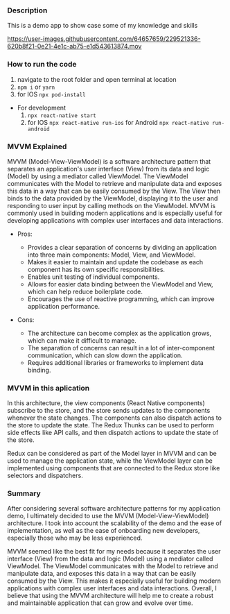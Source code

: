 
### Description

This is a demo app to show case some of my knowledge and skills



https://user-images.githubusercontent.com/64657659/229521336-620b8f21-0e21-4e1c-ab75-e1d543613874.mov



### How to run the code

1. navigate to the root folder and open terminal at location
2. `npm i` or `yarn`
3. for IOS `npx pod-install`

- For development
  1. `npx react-native start`
  2. for IOS `npx react-native run-ios`
  for Android `npx react-native run-android`

### MVVM Explained

MVVM (Model-View-ViewModel) is a software architecture pattern that separates an application's user interface (View) from its data and logic (Model) by using a mediator called ViewModel. The ViewModel communicates with the Model to retrieve and manipulate data and exposes this data in a way that can be easily consumed by the View. The View then binds to the data provided by the ViewModel, displaying it to the user and responding to user input by calling methods on the ViewModel. MVVM is commonly used in building modern applications and is especially useful for developing applications with complex user interfaces and data interactions.

- Pros:

  - Provides a clear separation of concerns by dividing an application into three main components: Model, View, and ViewModel.
  - Makes it easier to maintain and update the codebase as each component has its own specific responsibilities.
  - Enables unit testing of individual components.
  - Allows for easier data binding between the ViewModel and View, which can help reduce boilerplate code.
  - Encourages the use of reactive programming, which can improve application performance.
- Cons:

  - The architecture can become complex as the application grows, which can make it difficult to manage.
  - The separation of concerns can result in a lot of inter-component communication, which can slow down the application.
  - Requires additional libraries or frameworks to implement data binding.

### MVVM in this aplication

In this architecture, the view components (React Native components) subscribe to the store, and the store sends updates to the components whenever the state changes. The components can also dispatch actions to the store to update the state. The Redux Thunks can be used to perform side effects like API calls, and then dispatch actions to update the state of the store.

Redux can be considered as part of the Model layer in MVVM and can be used to manage the application state, while the ViewModel layer can be implemented using components that are connected to the Redux store like selectors and dispatchers.

### Summary

After considering several software architecture patterns for my application demo, I ultimately decided to use the MVVM (Model-View-ViewModel) architecture. I took into account the scalability of the demo and the ease of implementation, as well as the ease of onboarding new developers, especially those who may be less experienced.

MVVM seemed like the best fit for my needs because it separates the user interface (View) from the data and logic (Model) using a mediator called ViewModel. The ViewModel communicates with the Model to retrieve and manipulate data, and exposes this data in a way that can be easily consumed by the View. This makes it especially useful for building modern applications with complex user interfaces and data interactions. Overall, I believe that using the MVVM architecture will help me to create a robust and maintainable application that can grow and evolve over time.
